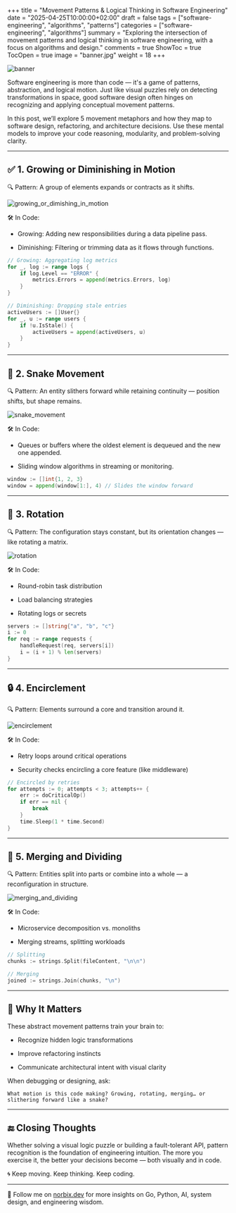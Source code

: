 +++
title = "Movement Patterns & Logical Thinking in Software Engineering"
date = "2025-04-25T10:00:00+02:00"
draft = false
tags = ["software-engineering", "algorithms", "patterns"]
categories = ["software-engineering", "algorithms"]
summary = "Exploring the intersection of movement patterns and logical thinking in software engineering, with a focus on algorithms and design."
comments = true
ShowToc = true
TocOpen = true
image = "banner.jpg"
weight = 18
+++

![banner](banner.jpg)

Software engineering is more than code — it's a game of patterns, abstraction, and logical motion. Just like visual puzzles rely on detecting transformations in space, good software design often hinges on recognizing and applying conceptual movement patterns.

In this post, we’ll explore 5 movement metaphors and how they map to software design, refactoring, and architecture decisions. Use these mental models to improve your code reasoning, modularity, and problem-solving clarity.

---

## ✅ 1. Growing or Diminishing in Motion

🔍 Pattern: A group of elements expands or contracts as it shifts.

![growing_or_dimishing_in_motion](growing_or_dimishing_in_motion.png)

🛠 In Code:

- Growing: Adding new responsibilities during a data pipeline pass.

- Diminishing: Filtering or trimming data as it flows through functions.

```go
// Growing: Aggregating log metrics
for _, log := range logs {
	if log.Level == "ERROR" {
		metrics.Errors = append(metrics.Errors, log)
	}
}

// Diminishing: Dropping stale entries
activeUsers := []User{}
for _, u := range users {
	if !u.IsStale() {
		activeUsers = append(activeUsers, u)
	}
}
```

---

## 🐍 2. Snake Movement

🔍 Pattern: An entity slithers forward while retaining continuity — position shifts, but shape remains.

![snake_movement](snake_movement.png)


🛠 In Code:

- Queues or buffers where the oldest element is dequeued and the new one appended.

- Sliding window algorithms in streaming or monitoring.

```go
window := []int{1, 2, 3}
window = append(window[1:], 4) // Slides the window forward
```

---

## 🔁 3. Rotation

🔍 Pattern: The configuration stays constant, but its orientation changes — like rotating a matrix.

![rotation](rotation.png)

🛠 In Code:

- Round-robin task distribution

- Load balancing strategies

- Rotating logs or secrets

```go
servers := []string{"a", "b", "c"}
i := 0
for req := range requests {
	handleRequest(req, servers[i])
	i = (i + 1) % len(servers)
}
```

---

## 🔒 4. Encirclement

🔍 Pattern: Elements surround a core and transition around it.

![encirclement](encirclement.png)

🛠 In Code:

- Retry loops around critical operations

- Security checks encircling a core feature (like middleware)

```go
// Encircled by retries
for attempts := 0; attempts < 3; attempts++ {
	err := doCriticalOp()
	if err == nil {
		break
	}
	time.Sleep(1 * time.Second)
}
```

---

## 🧩 5. Merging and Dividing

🔍 Pattern: Entities split into parts or combine into a whole — a reconfiguration in structure.

![merging_and_dividing](merging_and_dividing.png)

🛠 In Code:

- Microservice decomposition vs. monoliths

- Merging streams, splitting workloads

```go
// Splitting
chunks := strings.Split(fileContent, "\n\n")

// Merging
joined := strings.Join(chunks, "\n")
```

---

## 🧠 Why It Matters

These abstract movement patterns train your brain to:

- Recognize hidden logic transformations

- Improve refactoring instincts

- Communicate architectural intent with visual clarity

When debugging or designing, ask:

    What motion is this code making? Growing, rotating, merging… or slithering forward like a snake?

---

## 🔚 Closing Thoughts

Whether solving a visual logic puzzle or building a fault-tolerant API, pattern recognition is the foundation of engineering intuition. The more you exercise it, the better your decisions become — both visually and in code.

🌀 Keep moving. Keep thinking. Keep coding.

---

🚀 Follow me on [norbix.dev](https://norbix.dev) for more insights on Go, Python, AI, system design, and engineering wisdom.
